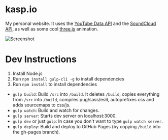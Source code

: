 # kasp.io
My personal website. It uses the [YouTube Data API](https://developers.google.com/youtube/v3/) and the [SoundCloud API](https://developers.soundcloud.com/), as well as some cool [three.js](https://threejs.org/) animation.

![Screenshot](https://raw.githubusercontent.com/SpectralKH/personal-website/master/Screenshot.pngx)

# Dev Instructions
1. Install Node.js
2. Run `npm install gulp-cli -g` to install dependencies
2. Run `npm install` to install dependencies

- `gulp build`: Build `/src` into `/build`. It deletes `/build`, copies everything from `/src` into `/build`, compiles pug/sass/es6, autoprefixes css and adds sourcemaps to css/js.
- `gulp watch`: Build and watch for changes.
- `gulp server`: Starts dev server on localhost:3000.
- `gulp dev` or just `gulp`: In case you don't want to type `gulp watch server`.
- `gulp deploy`: Build and deploy to GitHub Pages (by copying `/build` into the gh-pages branch).
